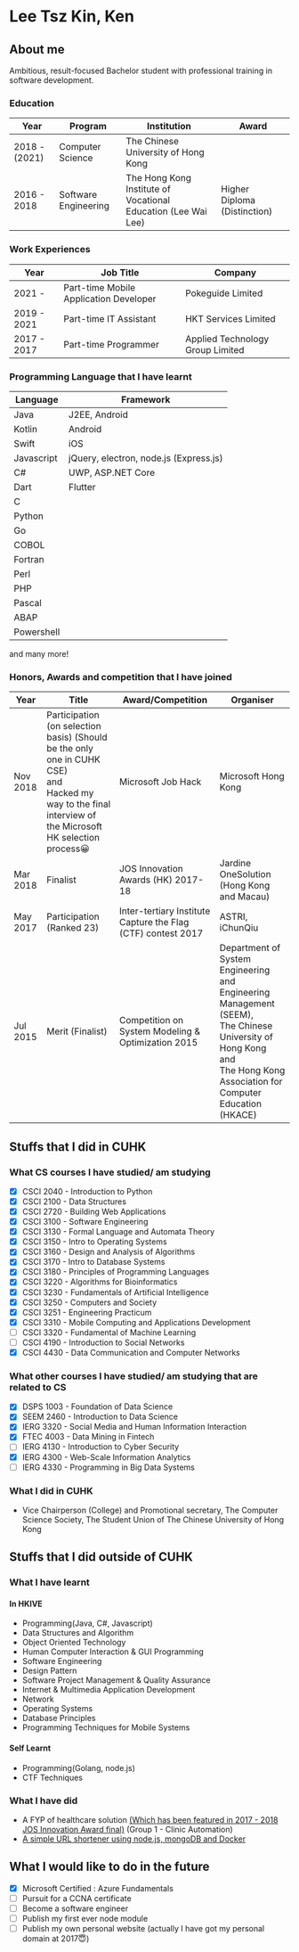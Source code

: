 # Lee Tsz Kin, Ken

## About me

Ambitious, result-focused Bachelor student with professional training in software development.

### Education

|Year|Program | Institution| Award |
|---|---|---|---|
|2018 - (2021)| Computer Science| The Chinese University of Hong Kong| |
|2016 - 2018 | Software Engineering | The Hong Kong Institute of Vocational Education (Lee Wai Lee) | Higher Diploma (Distinction) |

### Work Experiences
|Year|Job Title|Company|
|---|---|---|
|2021 - |Part-time Mobile Application Developer|Pokeguide Limited|
|2019 - 2021|Part-time IT Assistant|HKT Services Limited|
|2017 - 2017|Part-time Programmer|Applied Technology Group Limited|

### Programming Language that I have learnt

|Language|Framework|
|---|---|
|Java|J2EE, Android|
|Kotlin| Android|
|Swift|iOS|
|Javascript| jQuery, electron, node.js (Express.js)|
|C#| UWP, ASP.NET Core|
|Dart| Flutter|
|C| &nbsp;|
|Python|&nbsp; |
|Go| &nbsp;|
|COBOL| &nbsp;|
|Fortran| &nbsp;|
|Perl| &nbsp;|
|PHP| &nbsp; |
|Pascal| &nbsp; |
|ABAP| &nbsp; |
|Powershell| &nbsp; |

and many more!

### Honors, Awards and competition that I have joined

|Year|Title| Award/Competition| Organiser|
|---|---|---|---|
|Nov 2018|Participation (on selection basis) (Should be the only one in CUHK CSE)<br/> and <br/>Hacked my way to the final interview of the Microsoft HK selection process😀|Microsoft Job Hack| Microsoft Hong Kong|
|Mar 2018|Finalist| JOS Innovation Awards (HK) 2017-18| Jardine OneSolution (Hong Kong and Macau)|
|May 2017| Participation<br /> (Ranked 23)|Inter-tertiary Institute Capture the Flag (CTF) contest 2017| ASTRI, iChunQiu|
|Jul 2015|Merit (Finalist)|Competition on System Modeling & Optimization 2015|Department of System Engineering and Engineering Management (SEEM),<br/>The Chinese University of Hong Kong <br/>and<br/>The Hong Kong Association for Computer Education (HKACE)|

## Stuffs that I did in CUHK
### What CS courses I have studied/ am studying

- [x] CSCI 2040 - Introduction to Python
- [x] CSCI 2100 - Data Structures
- [x] CSCI 2720 - Building Web Applications
- [x] CSCI 3100 - Software Engineering
- [x] CSCI 3130 - Formal Language and Automata Theory
- [x] CSCI 3150 - Intro to Operating Systems
- [x] CSCI 3160 - Design and Analysis of Algorithms
- [x] CSCI 3170 - Intro to Database Systems
- [x] CSCI 3180 - Principles of Programming Languages
- [x] CSCI 3220 - Algorithms for Bioinformatics
- [x] CSCI 3230 - Fundamentals of Artificial Intelligence
- [x] CSCI 3250 - Computers and Society
- [x] CSCI 3251 - Engineering Practicum
- [x] CSCI 3310 - Mobile Computing and Applications Development
- [ ] CSCI 3320 - Fundamental of Machine Learning
- [ ] CSCI 4190 - Introduction to Social Networks
- [x] CSCI 4430 - Data Communication and Computer Networks

### What other courses I have studied/ am studying that are related to CS
- [X] DSPS 1003 - Foundation of Data Science
- [X] SEEM 2460 - Introduction to Data Science
- [X] IERG 3320 - Social Media and Human Information Interaction
- [X] FTEC 4003 - Data Mining in Fintech
- [ ] IERG 4130 - Introduction to Cyber Security
- [X] IERG 4300 - Web-Scale Information Analytics
- [ ] IERG 4330 - Programming in Big Data Systems

### What I did in CUHK

- Vice Chairperson (College) and Promotional secretary, The Computer Science Society, The Student Union of The Chinese University of Hong Kong

## Stuffs that I did outside of CUHK
### What I have learnt
#### In HKIVE
 - Programming(Java, C#, Javascript)
 - Data Structures and Algorithm
 - Object Oriented Technology
 - Human Computer Interaction & GUI Programming
 - Software Engineering
 - Design Pattern
 - Software Project Management & Quality Assurance
 - Internet & Multimedia Application Development
 - Network
 - Operating Systems
 - Database Principles
 - Programming Techniques for Mobile Systems

#### Self Learnt

 - Programming(Golang, node.js)
 - CTF Techniques

### What I have did

  - A FYP of healthcare solution [(Which has been featured in 2017 - 2018 JOS Innovation Award final)](http://www.etnet.com.hk/www/tc/news/prnewswire_news_detail.php?newsid=2191564_XG91564_2&page=1) (Group 1  - Clinic Automation)
  - [A simple URL shortener using node.js, mongoDB and Docker](https://github.com/mynameiskenlee/simple-url-shortener)

## What I would like to do in the future
 - [x] Microsoft Certified : Azure Fundamentals
 - [ ] Pursuit for a CCNA certificate
 - [ ] Become a software engineer
 - [ ] Publish my first ever node module
 - [ ] Publish my own personal website (actually I have got my personal domain at 2017😇)
